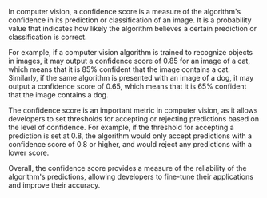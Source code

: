 In computer vision, a confidence score is a measure of the algorithm's confidence in its prediction or classification of an image. It is a probability value that indicates how likely the algorithm believes a certain prediction or classification is correct.

For example, if a computer vision algorithm is trained to recognize objects in images, it may output a confidence score of 0.85 for an image of a cat, which means that it is 85% confident that the image contains a cat. Similarly, if the same algorithm is presented with an image of a dog, it may output a confidence score of 0.65, which means that it is 65% confident that the image contains a dog.

The confidence score is an important metric in computer vision, as it allows developers to set thresholds for accepting or rejecting predictions based on the level of confidence. For example, if the threshold for accepting a prediction is set at 0.8, the algorithm would only accept predictions with a confidence score of 0.8 or higher, and would reject any predictions with a lower score.

Overall, the confidence score provides a measure of the reliability of the algorithm's predictions, allowing developers to fine-tune their applications and improve their accuracy.